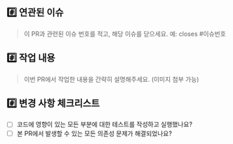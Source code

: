 ## #️⃣ 연관된 이슈

> 이 PR과 관련된 이슈 번호를 적고, 해당 이슈를 닫으세요. 예: closes #이슈번호

## #️⃣ 작업 내용

> 이번 PR에서 작업한 내용을 간략히 설명해주세요. (이미지 첨부 가능)

## #️⃣ 변경 사항 체크리스트

- [ ] 코드에 영향이 있는 모든 부분에 대한 테스트를 작성하고 실행했나요?
- [ ] 본 PR에서 발생할 수 있는 모든 의존성 문제가 해결되었나요?